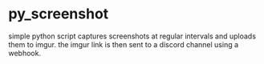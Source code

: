 # py_screenshot
simple python script captures screenshots at regular intervals and uploads them to imgur. the imgur link is then sent to a discord channel using a webhook.
